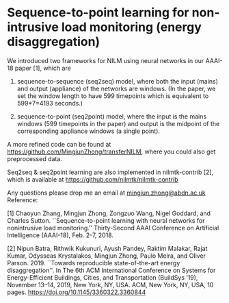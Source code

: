 # Sequence-to-point learning for non-intrusive load monitoring (energy disaggregation)

We introduced two frameworks for NILM using neural networks in our AAAI-18 paper [1], which are

1. sequence-to-sequence (seq2seq) model, where both the input (mains) and output (appliance) of the networks are windows. (In the paper, we set the window length to have 599 timepoints which is equivalent to 599*7=4193 seconds.)

2. sequence-to-point (seq2point) model, where the input is the mains windows (599 timepoints in the paper) and output is the midpoint of the corresponding appliance windows (a single point).

A more refined code can be found at https://github.com/MingjunZhong/transferNILM, where you could also get preprocessed data.

Seq2seq & seq2point learning are also implemented in nilmtk-contrib [2], which is available at https://github.com/nilmtk/nilmtk-contrib

Any questions please drop me an email at mingjun.zhong@abdn.ac.uk
Reference:

[1] Chaoyun Zhang, Mingjun Zhong, Zongzuo Wang, Nigel Goddard, and Charles Sutton. ``Sequence-to-point learning with neural networks for nonintrusive load monitoring.’’ Thirty-Second AAAI Conference on Artificial Intelligence (AAAI-18), Feb. 2-7, 2018.

[2] Nipun Batra, Rithwik Kukunuri, Ayush Pandey, Raktim Malakar, Rajat Kumar, Odysseas Krystalakos, Mingjun Zhong, Paulo Meira, and Oliver
Parson. 2019. ``Towards reproducible state-of-the-art energy disaggregation''. In The 6th ACM International Conference on Systems for Energy-Efficient Buildings, Cities, and Transportation (BuildSys ’19), November 13–14, 2019, New York, NY, USA. ACM, New York, NY, USA, 10 pages. https://doi.org/10.1145/3360322.3360844
